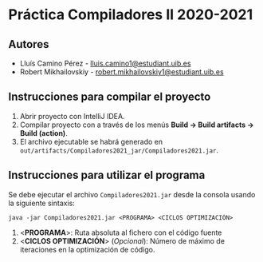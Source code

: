 # Práctica Compiladores II 2020-2021
## Autores
- Lluís Camino Pérez - <lluis.camino1@estudiant.uib.es>
- Robert Mikhailovskiy - <robert.mikhailovskiy1@estudiant.uib.es>

## Instrucciones para compilar el proyecto
1. Abrir proyecto con IntelliJ IDEA.
2. Compilar proyecto con a través de los menús **Build → Build artifacts → Build (action)**.
3. El archivo ejecutable se habrá generado en `out/artifacts/Compiladores2021_jar/Compiladores2021.jar`.
  
## Instrucciones para utilizar el programa
  Se debe ejecutar el archivo `Compiladores2021.jar` desde la consola usando la siguiente sintaxis:
```console
java -jar Compiladores2021.jar <PROGRAMA> <CICLOS OPTIMIZACIÓN>
```

1. <**PROGRAMA**>: Ruta absoluta al fichero con el código fuente
2. <**CICLOS OPTIMIZACIÓN**> (*Opcional*): Número de máximo de iteraciones en la optimización de código.
